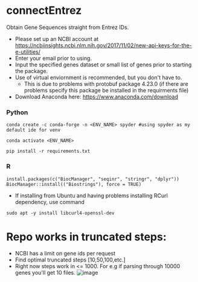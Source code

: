 # connectEntrez
Obtain Gene Sequences straight from Entrez IDs.  

* Please set up an NCBI account at https://ncbiinsights.ncbi.nlm.nih.gov/2017/11/02/new-api-keys-for-the-e-utilities/
* Enter your email prior to using.
* Input the specified genes dataset or small list of genes prior to starting the package.
* Use of virtual enviornment is recommended, but you don't have to.
  - This is due to problems with protobuf package 4.23.0 (if there are problems specify this package be installed in the requirments file)
* Download Anaconda here: https://www.anaconda.com/download

### Python
```
conda create -c conda-forge -n <ENV_NAME> spyder #using spyder as my default ide for venv

conda activate <ENV_NAME>

pip install -r requirements.txt
```

### R
```
install.packages(c("BiocManager", "seqinr", "stringr", "dplyr"))
BiocManager::install(("Biostrings"), force = TRUE)
```
* If installing from Ubuntu and having problems installing RCurl dependency, use command
```
sudo apt -y install libcurl4-openssl-dev
```


# Repo works in truncated steps: 
- NCBI has a limit on gene ids per request
- Find optimal truncated steps [10,50,100,etc.]
- Right now steps work in <= 1000. For e.g if parsing through 10000 genes you'll get 10 files.
![image](https://github.com/Dwalczyk19/connectEntrez/assets/92831596/2131bc75-1c89-4b41-b30f-b13862e6b9b4)
